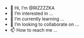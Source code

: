 - 👋 Hi, I’m @RIZZZZKA
- 👀 I’m interested in ...
- 🌱 I’m currently learning ...
- 💞️ I’m looking to collaborate on ...
- 📫 How to reach me ...

<!---
RIZZZZKA/RIZZZZKA is a ✨ special ✨ repository because its `README.md` (this file) appears on your GitHub profile.
You can click the Preview link to take a look at your changes.
--->
